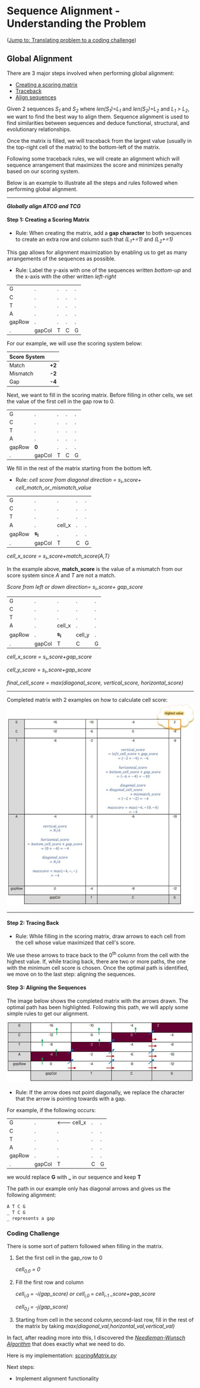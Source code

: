 
# Sequence Alignment - Understanding the Problem
([Jump to: Translating problem to a coding challenge](#coding-challenge))

## Global Alignment
There are 3 major steps involved when performing global alignment:
+ [Creating a scoring matrix](#step-1-creating-a-scoring-matrix)
+ [Traceback](#step-2-tracing-back)
+ [Align sequences](#step-3-aligning-the-sequences)

Given 2 sequences *S<sub>1</sub>* and *S<sub>2</sub>* where *len(S<sub>1</sub>)=L<sub>1</sub>* and *len(S<sub>2</sub>)=L<sub>2</sub>* and *L<sub>1</sub> > L<sub>2</sub>*, we want to find the best way to align them. Sequence alignment is used to find similarities between sequences and deduce functional, structural, and evolutionary relationships.

Once the matrix is filled, we will traceback from the largest value (usually in the top-right cell of the matrix) to the bottom-left of the matrix.

Following some traceback rules, we will create an alignment which will sequence arrangement that maximizes the score and minimizes penalty based on our scoring system.

Below is an example to illustrate all the steps and rules followed when performing global alignment.

---

**_Globally align ATCG and TCG_**

#### Step 1: Creating a Scoring Matrix
+ Rule: When creating the matrix, add a **gap character** to both sequences to create an extra row and column such that  *(L<sub>1</sub>+=1)* and *(L<sub>2</sub>+=1)*

This gap allows for alignment maximization by enabling us to get as many arrangements of the sequences as possible.

+ Rule: Label the y-axis with one of the sequences written *bottom-up* and the x-axis with the other written *left-right*

||||||
----|----|----|----|---
G|.|.|.|.|
C|.|.|.|.|
T|.|.|.|.|
A|.|.|.|.|
gapRow|.|.|.|.|
.|gapCol|T|C|G|

For our example, we will use the scoring system below:

Score System||
----|----
Match|**+2**
Mismatch|**-2**
Gap|**-4**


Next, we want to fill in the scoring matrix.
Before filling in other cells, we set the value of the first cell in the gap row to 0.

||||||
----|----|----|----|---
G|.|.|.|.|
C|.|.|.|.|
T|.|.|.|.|
A|.|.|.|.|
gapRow|**0**|.|.|.|
.|gapCol|T|C|G|

We fill in the rest of the matrix starting from the bottom left.
+ Rule: *cell score from diagonal direction = s<sub>i</sub>_score+ cell_match_or_mismatch_value* 

||||||
----|----|----|----|---
G|.|.|.|.|
C|.|.|.|.|
T|.|.|.|.|
A|.|cell_x|.|.|
gapRow|**s<sub>i</sub>**|.|.|.|
.|gapCol|T|C|G|

*cell_x_score = s<sub>i</sub>_score+match_score(A,T)*

In the example above, **match_score** is the value of a mismatch from our score system since *A* and *T* are not a match.

*Score from left or down direction= s<sub>i</sub>_score+ gap_score* 


||||||
----|----|----|----|---
G|.|.|.|.|
C|.|.|.|.|
T|.|.|.|.|
A|.|cell_x|.|.|
gapRow|.|**s<sub>i</sub>**|cell_y|.|
.|gapCol|T|C|G|

*cell_x_score = s<sub>i</sub>_score+gap_score*

*cell_y_score = s<sub>i</sub>_score+gap_score*


*final_cell_score = max(diagonal_score, vertical_score, horizontal_score)*

---
Completed matrix with 2 examples on how to calculate cell score: 
![Image of completed scoring matrix](https://github.com/Mokeira/genomiks/blob/master/images/matrix_example.JPG "Completed scoring matrix")

---

#### Step 2: Tracing Back

+ Rule: While filling in the scoring matrix, draw arrows to each cell from the cell whose value maximized that cell's score.

We use these arrows to trace back to the 0<sup>th</sup> column from the cell with the highest value.
If, while tracing back, there are two or more paths, the one with the minimum cell score is chosen.
Once the optimal path is identified, we move on to the last step: aligning the sequences.

#### Step 3: Aligning the Sequences
The image below shows the completed matrix with the arrows drawn. The optimal path has been highlighted. Following this path, we will apply some simple rules to get our alignment.

![Image of completed scoring matrix](https://github.com/Mokeira/genomiks/blob/master/images/trace_example.JPG "Completed scoring matrix")

+ Rule: If the arrow does not point diagonally, we replace the character that the arrow is pointing towards with a gap.

For example, if the following occurs:

||||||
----|----|----|----|---
G|.|<--- cell_x|.|.|
C|.|.|.|.|
T|.|.|.|.|
A|.|.|.|.|
gapRow|.|.|.|.|
.|gapCol|T|C|G|	

we would replace **G** with **_** in our sequence and keep **T**

The path in our example only has diagonal arrows and gives us the following alignment:

	A T C G
	_ T C G
	_ represents a gap


### Coding Challenge
There is some sort of pattern followed when filling in the matrix.
1. Set the first cell in the gap_row to 0
	
	*cell<sub>0,0</sub> = 0*

2. Fill the first row and column
	
	*cell<sub>i,0 </sub> = -i(gap_score) or cell<sub>i,0 </sub> = cell<sub>i-1</sub> _score+gap_score*

	*cell<sub>0,j </sub> = -j(gap_score)*

3. Starting from cell in the second column,second-last row, fill in the rest of the matrix by taking *max(diagonal_val,horizontal_val,vertical_val)*


In fact, after reading more into this, I discovered the [*Needleman-Wunsch Algorithm*](https://en.wikipedia.org/wiki/Needleman%E2%80%93Wunsch_algorithm) that does exactly what we need to do.

Here is my implementation: [*scoringMatrix.py*](https://github.com/Mokeira/genomiks/blob/master/scoringMatrix.py)

Next steps:
+ Implement alignment functionality





